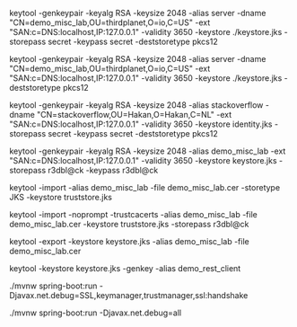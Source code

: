 keytool -genkeypair -keyalg RSA -keysize 2048 -alias server -dname "CN=demo_misc_lab,OU=thirdplanet,O=io,C=US" -ext "SAN:c=DNS:localhost,IP:127.0.0.1" -validity 3650 -keystore ./keystore.jks -storepass secret -keypass secret -deststoretype pkcs12



keytool -genkeypair -keyalg RSA -keysize 2048 -alias server -dname "CN=demo_misc_lab,OU=thirdplanet,O=io,C=US" -ext "SAN:c=DNS:localhost,IP:127.0.0.1" -validity 3650 -keystore ./keystore.jks  -deststoretype pkcs12

keytool -genkeypair -keyalg RSA -keysize 2048 -alias stackoverflow -dname "CN=stackoverflow,OU=Hakan,O=Hakan,C=NL" -ext "SAN:c=DNS:localhost,IP:127.0.0.1" -validity 3650 -keystore identity.jks -storepass secret -keypass secret -deststoretype pkcs12


keytool -genkeypair -keyalg RSA -keysize 2048 -alias demo_misc_lab  -ext "SAN:c=DNS:localhost,IP:127.0.0.1" -validity 3650 -keystore keystore.jks -storepass r3dbl@ck -keypass r3dbl@ck 


keytool -import -alias demo_misc_lab  -file demo_misc_lab.cer -storetype JKS -keystore truststore.jks


keytool -import -noprompt -trustcacerts -alias demo_misc_lab -file  demo_misc_lab.cer  -keystore truststore.jks -storepass r3dbl@ck



keytool -export -keystore keystore.jks -alias demo_misc_lab  -file demo_misc_lab.cer



keytool -keystore keystore.jks -genkey -alias demo_rest_client




 ./mvnw spring-boot:run  -Djavax.net.debug=SSL,keymanager,trustmanager,ssl:handshake

 ./mvnw spring-boot:run  -Djavax.net.debug=all
 
 
 





